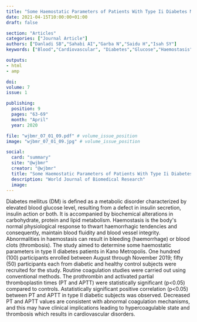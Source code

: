 ```yaml
---
title: "Some Haemostatic Parameters of Patients With Type Ii Diabetes Mellitus Attending Metabolic Clinics in Kano Metropolis"
date: 2021-04-15T10:00:00+01:00
draft: false

section: "Articles"
categories: ["Journal Article"]
authors: ["Danladi SB","Sahabi AI","Garba N","Saidu H","Isah SY"]
keywords: ["Blood","Cardiovascular", "Diabetes","Glucose","Haemostasis","Thrombosis"]

outputs: 
- html
- amp

doi:
volume: 7
issue: 1

publishing:
  position: 9
  pages: "63-69"
  month: "April"
  year: 2020

file: "wjbmr_07_01_09.pdf" # volume_issue_position
image: "wjbmr_07_01_09.jpg" # volume_issue_position

social:
  card: "summary"
  site: "@wjbmr"
  creator: "@wjbmr"
  title: "Some Haemostatic Parameters of Patients With Type Ii Diabetes Mellitus Attending Metabolic Clinics in Kano Metropolis"
  description: "World Journal of Biomedical Research"
  image:
---
```

Diabetes mellitus (DM) is defined as a metabolic disorder characterized by elevated blood glucose 
level, resulting from a defect in insulin secretion, insulin action or both. It is accompanied by 
biochemical alterations in carbohydrate, protein and lipid metabolism. Haemostasis is the body's 
normal physiological response to thwart haemorrhagic tendencies and consequently, maintain blood 
fluidity and blood vessel integrity. Abnormalities in haemostasis can result in bleeding (haemorrhage) 
or blood clots (thrombosis). The study aimed to determine some haemostatic parameters in type II 
diabetes patients in Kano Metropolis. One hundred (100) participants enrolled between August 
through November 2019; fifty (50) participants each from diabetic and healthy control subjects were 
recruited for the study. Routine coagulation studies were carried out using conventional methods. The 
prothrombin and activated partial thromboplastin times (PT and APTT) were statistically significant 
(p<0.05) compared to controls. Astatistically significant positive correlation (p<0.05) between PT and 
APTT in type II diabetic subjects was observed. Decreased PT and APTT values are consistent with 
abnormal coagulation mechanisms, and this may have clinical implications leading to
hypercoagulable state and thrombosis which results in cardiovascular disorders. 
